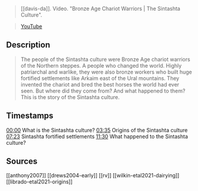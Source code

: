 > [[davis-da]]. Video. "Bronze Age Chariot Warriors | The Sintashta Culture". 

> [YouTube](https://youtu.be/hNdLXKtWg3A)

## Description
> The people of the Sintashta culture were Bronze Age chariot warriors of the Northern steppes. A people who changed the world. Highly patriarchal and warlike, they were also bronze workers who built huge fortified settlements like Arkaim east of the Ural mountains. They invented the chariot and bred the best horses the world had ever seen. But where did they come from? And what happened to them? This is the story of the Sintashta culture.

## Timestamps
[00:00](https://www.youtube.com/watch?v=hNdLXKtWg3A&t=0s) What is the Sintashta culture? 
[03:35](https://www.youtube.com/watch?v=hNdLXKtWg3A&t=215s) Origins of the Sintashta culture 
[07:23](https://www.youtube.com/watch?v=hNdLXKtWg3A&t=443s) Sintashta fortified settlements 
[11:30](https://www.youtube.com/watch?v=hNdLXKtWg3A&t=690s) What happened to the Sintashta culture?

## Sources
[[anthony2007]]
[[drews2004-early]]
[[rv]]
[[wilkin-etal2021-dairying]]
[[librado-etal2021-origins]]